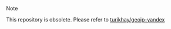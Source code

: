 > [!NOTE]
> This repository is obsolete. Please refer to [turikhay/geoip-yandex](https://github.com/turikhay/geoip-yandex)
